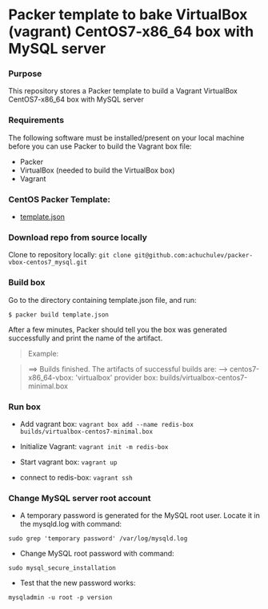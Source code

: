 # Packer template to bake VirtualBox (vagrant) CentOS7-x86_64 box with MySQL server

### Purpose
This repository stores a Packer template to build a Vagrant VirtualBox CentOS7-x86_64 box with MySQL server

### Requirements
The following software must be installed/present on your local machine before you can use Packer to build the Vagrant box file:

* Packer
* VirtualBox (needed to build the VirtualBox box)
* Vagrant

### CentOS Packer Template:

* [template.json](https://github.com/achuchulev/packer-vbox-centos7_mysql/blob/master/template.json)

### Download repo from source locally

Clone to repository locally: `git clone git@github.com:achuchulev/packer-vbox-centos7_mysql.git`

### Build box

Go to the directory containing template.json file, and run:

`$ packer build template.json`

After a few minutes, Packer should tell you the box was generated successfully and print the name of the artifact.

> Example:

> ==> Builds finished. The artifacts of successful builds are:
> --> centos7-x86_64-vbox: 'virtualbox' provider box: builds/virtualbox-centos7-minimal.box

### Run box

* Add vagrant box: `vagrant box add --name redis-box builds/virtualbox-centos7-minimal.box`

* Initialize Vagrant: `vagrant init -m redis-box`

* Start vagrant box: `vagrant up`

* connect to redis-box: `vagrant ssh`

### Change MySQL server root account

* A temporary password is generated for the MySQL root user. Locate it in the mysqld.log with command:

 `sudo grep 'temporary password' /var/log/mysqld.log` 

* Change MySQL root password with command:

 `sudo mysql_secure_installation`

* Test that the new password works:

 `mysqladmin -u root -p version`

